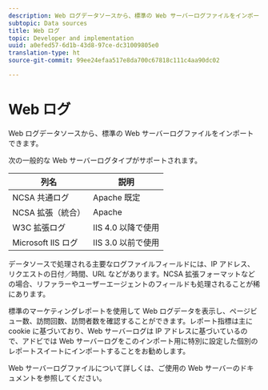 ```yaml
---
description: Web ログデータソースから、標準の Web サーバーログファイルをインポートできます。
subtopic: Data sources
title: Web ログ
topic: Developer and implementation
uuid: a0efed57-6d1b-43d8-97ce-dc31009805e0
translation-type: ht
source-git-commit: 99ee24efaa517e8da700c67818c111c4aa90dc02

---
```



# Web ログ

Web ログデータソースから、標準の Web サーバーログファイルをインポートできます。

次の一般的な Web サーバーログタイプがサポートされます。

| 列名 | 説明 |
|--- |--- |
| NCSA 共通ログ | Apache 既定 |
| NCSA 拡張（統合） | Apache |
| W3C 拡張ログ | IIS 4.0 以降で使用 |
| Microsoft IIS ログ | IIS 3.0 以前で使用 |

データソースで処理される主要なログファイルフィールドには、IP アドレス、リクエストの日付／時間、URL などがあります。NCSA 拡張フォーマットなどの場合、リファラーやユーザーエージェントのフィールドも処理されることが稀にあります。

標準のマーケティングレポートを使用して Web ログデータを表示し、ページビュー数、訪問回数、訪問者数を確認することができます。レポート指標は主に cookie に基づいており、Web サーバーログは IP アドレスに基づいているので、アドビでは Web サーバーログをこのインポート用に特別に設定した個別のレポートスイートにインポートすることをお勧めします。

Web サーバーログファイルについて詳しくは、ご使用の Web サーバーのドキュメントを参照してください。
